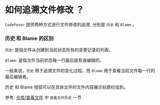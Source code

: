 # 如何追溯文件修改 ？

`CodeFever` 提供两种方式进行文件修改的追溯, 分别是 `历史` 和 `Blame` 。

### 历史 和 Blame 的区别

`历史`: 是指文件从创建到当前状态所有的变更记录的列表。

`Blame`: 是指文件当前状态每一行最后是有谁编辑的。

一般来说，`历史` 用于追溯文件的变化过程，而 `Blame` 用于查看当前文件每一行的最后编辑者。

历史 和 Blame 按钮可以在具体文件的文件内容展示标题栏找到。

参考: [仓库/查看文件](../repository/view_files.md) 中 `查看文件历史` 一节
